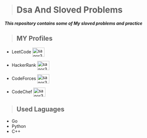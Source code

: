 > <h1>Dsa And Sloved Problems</h1>

**_This repository contains some of My sloved problems and practice_**

> <h2>MY Profiles</h2>

- LeetCode <a href="https://www.leetcode.com/sagor31h2" target="blank"><img align="center" src="https://raw.githubusercontent.com/rahuldkjain/github-profile-readme-generator/master/src/images/icons/Social/leet-code.svg" alt="sagor31h2" height="30" width="40" /></a>
- HackerRank <a href="https://www.hackerrank.com/sagor31h2" target="blank"><img align="center" src="https://raw.githubusercontent.com/rahuldkjain/github-profile-readme-generator/master/src/images/icons/Social/hackerrank.svg" alt="sagor31h2" height="30" width="40" /></a>

- CodeForces <a href="https://codeforces.com/profile/sagor31h2" target="blank"><img align="center" src="https://raw.githubusercontent.com/rahuldkjain/github-profile-readme-generator/master/src/images/icons/Social/codeforces.svg" alt="sagor31h2" height="30" width="40" /></a>
- CodeChef <a href="https://www.codechef.com/users/sagor31h2" target="blank"><img align="center" src="https://cdn.jsdelivr.net/npm/simple-icons@3.1.0/icons/codechef.svg" alt="sagor31h2" height="30" width="40" /></a>

> <h2>Used Laguages </h2>

<ul>
<li>Go</li>
<li>Python</li>
<li>C++</li>
</ul>
